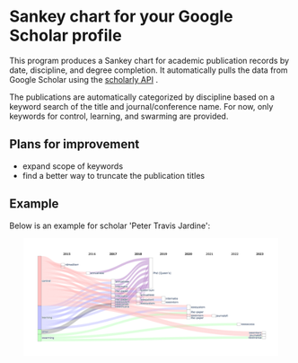# Sankey chart for your Google Scholar profile

This program produces a Sankey chart for academic publication records by 
date, discipline, and degree completion. 
It automatically pulls the data from Google Scholar using
the [scholarly API](https://github.com/scholarly-python-package/scholarly) .

The publications are automatically categorized by discipline based on a 
keyword search of the title and journal/conference name. For now, only keywords
for control, learning, and swarming are provided.

## Plans for improvement

- expand scope of keywords 
- find a better way to truncate the publication titles

## Example

Below is an example for scholar 'Peter Travis Jardine':

<p align="center">
  <img src="newplot_auto.png" width="90%">
</p>